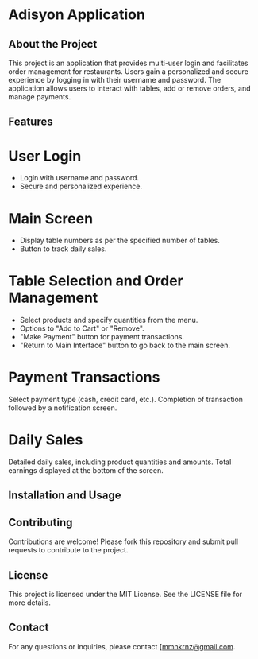 # Adisyon Application

## About the Project
This project is an application that provides multi-user login and facilitates order management for restaurants. Users gain a personalized and secure experience by logging in with their username and password. The application allows users to interact with tables, add or remove orders, and manage payments.

## Features

# User Login
- Login with username and password.
- Secure and personalized experience.
# Main Screen
- Display table numbers as per the specified number of tables.
- Button to track daily sales.
# Table Selection and Order Management
- Select products and specify quantities from the menu.
- Options to "Add to Cart" or "Remove".
- "Make Payment" button for payment transactions.
- "Return to Main Interface" button to go back to the main screen.
# Payment Transactions
Select payment type (cash, credit card, etc.).
Completion of transaction followed by a notification screen.
# Daily Sales
Detailed daily sales, including product quantities and amounts.
Total earnings displayed at the bottom of the screen.

## Installation and Usage



## Contributing
Contributions are welcome! Please fork this repository and submit pull requests to contribute to the project.

## License
This project is licensed under the MIT License. See the LICENSE file for more details.

## Contact
For any questions or inquiries, please contact [mmnkrnz@gmail.com.

